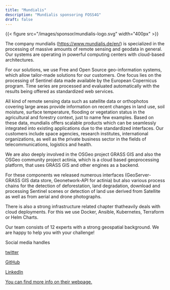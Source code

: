 ```yaml
---
title: "Mundialis"
description: "Mundialis sponsoring FOSS4G"
draft: false
---
```


{{< figure src="/images/sponsor/mundialis-logo.svg" width="400px" >}}

The company mundialis (https://www.mundialis.de/en/) is specialized in the processing of massive amounts of remote sensing and geodata in general. Our systems are operating in powerful computing centers with cloud-based architectures.

For our solutions, we use Free and Open Source geo-information systems, which allow tailor-made solutions for our customers. One focus lies on the processing of Sentinel data made available by the European Copernicus program. Time series are processed and evaluated automatically with the results being offered as standardized web services.

All kind of remote sensing data such as satellite data or orthophotos covering large areas provide information on recent changes in land use, soil moisture, surface temperature, flooding or vegetation status in the agricultural and forestry context, just to name few examples. Based on these data, mundialis offers scalable products which can be seamlessly integrated into existing applications due to the standardized interfaces. Our customers include space agencies, research institutes, international organizations, as well as the private business sector in the fields of telecommunications, logistics and health.

We are also deeply involved in the OSGeo project GRASS GIS and also the OSGeo community project actinia, which is a cloud based geoprocessing platform, that uses GRASS GIS and other engines as a backend.

For these components we released numerous interfaces (GeoServer-GRASS GIS data store, Geonetwork-API for actinia) but also various process chains for the detection of deforestation, land degradation, download and processing Sentinel scenes or detection of land use derived from Satellite as well as from aerial and drone photographs.

There is also a strong infrastructure related chapter thatheavily deals with cloud deployments. For this we use Docker, Ansible, Kubernetes, Terraform or Helm Charts.

Our team consists of 12 experts with a strong geospatial background. We are happy to help you with your challenge!

Social media handles

[twitter](https://twitter.com/MundialisInfo)

[GitHub](https://github.com/mundialis)

[LinkedIn](https://www.linkedin.com/company/mundialis-gmbh-&-co--kg)

[You can find more info on their webpage.](https://www.mundialis.de/en/)
